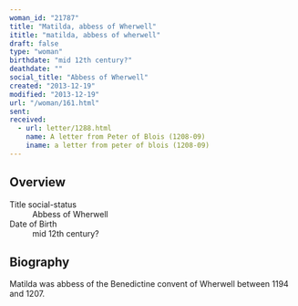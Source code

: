 ```yaml
---
woman_id: "21787"
title: "Matilda, abbess of Wherwell"
ititle: "matilda, abbess of wherwell"
draft: false
type: "woman"
birthdate: "mid 12th century?"
deathdate: ""
social_title: "Abbess of Wherwell"
created: "2013-12-19"
modified: "2013-12-19"
url: "/woman/161.html"
sent:
received:
  - url: letter/1288.html
    name: A letter from Peter of Blois (1208-09)
    iname: a letter from peter of blois (1208-09)
---
```

<h2 class="mt-4">Overview</h2><dt>Title social-status</dt><dd>Abbess of Wherwell</dd><dt>Date of Birth</dt><dd>mid 12th century?</dd><h2 class="mt-4">Biography</h2>Matilda was abbess of the Benedictine convent of Wherwell between 1194 and 1207.